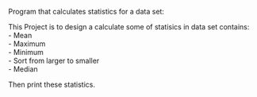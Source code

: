 Program that calculates statistics for a data set:

This Project is to design a calculate some of statisics in data set contains:\
      - Mean\
      - Maximum\
      - Minimum\
      - Sort from larger to smaller\
      - Median

Then print these statistics.
